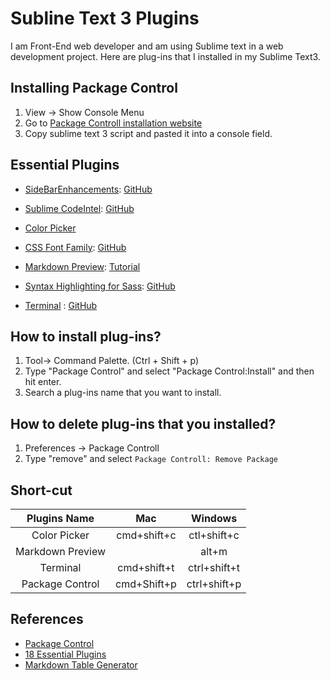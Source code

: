# Subline Text 3 Plugins
I am Front-End web developer and am using Sublime text in a web development project. Here are plug-ins that I installed in my Sublime Text3.

## Installing Package Control
1. View -> Show Console Menu
2. Go to [Package Controll installation website](https://packagecontrol.io/installation)
3. Copy sublime text 3 script and pasted it into a console field.


## Essential Plugins

- [Side​Bar​ Enhancements](https://packagecontrol.io/packages/SideBarEnhancements): [GitHub](http://sublimecodeintel.github.io/SublimeCodeIntel/)

- [Sublime CodeIntel](https://packagecontrol.io/packages/SublimeCodeIntel):  [GitHub](https://github.com/SublimeCodeIntel/SublimeCodeIntel)

- [Color Picker](https://packagecontrol.io/packages/ColorPicker)

- [CSS Font Family](https://packagecontrol.io/packages/CSSFontFamily): [GitHub](https://github.com/lcdsantos/CSSFontFamily)

- [Markdown Preview](https://packagecontrol.io/packages/Markdown%20Preview): [Tutorial](http://plaintext-productivity.net/2-04-how-to-set-up-sublime-text-for-markdown-editing.html)

- [Syntax Highlighting for Sass](https://packagecontrol.io/packages/Syntax%20Highlighting%20for%20Sass): [GitHub](https://github.com/P233/Syntax-highlighting-for-Sass) 

- [Terminal](https://packagecontrol.io/packages/Terminal) : [GitHub](https://github.com/wbond/sublime_terminal)

## How to install plug-ins?
1. Tool-> Command Palette. (Ctrl + Shift + p)
2. Type "Package Control" and select "Package Control:Install" and then hit enter.
3. Search a plug-ins name that you want to install.


## How to delete plug-ins that you installed?
1. Preferences -> Package Controll
2. Type "remove" and select `Package Controll: Remove Package`

## Short-cut

|  Plugins Name      | Mac          | Windows       |
|:------------------:|:------------:|:-------------:|
|  Color Picker      |  cmd+shift+c |  ctl+shift+c  |
|  Markdown Preview  |   |  alt+m |
|  Terminal          |  cmd+shift+t   | ctrl+shift+t  |
|  Package Control   |  cmd+Shift+p   | ctrl+shift+p  |




## References
- [Package Control](https://packagecontrol.io/packages/SideBarEnhancements)
- [18 Essential Plugins](http://www.tablesgenerator.com/markdown_tables#)
- [Markdown Table Generator](http://www.tablesgenerator.com/markdown_tables#)
